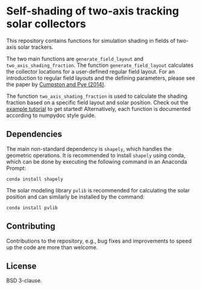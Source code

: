 # Self-shading of two-axis tracking solar collectors
This repository contains functions for simulation shading in fields of two-axis solar trackers.

The two main functions are `generate_field_layout` and `two_axis_shading_fraction`. The function `generate_field_layout` calculates the collector locations for a user-defined regular field layout. For an introduction to regular field layouts and the defining parameters, please see the paper by [Cumpston and Pye (2014)](https://doi.org/10.1016/j.solener.2014.06.012).

The function `two_axis_shading_fraction` is used to calculate the shading fraction based on a specific field layout and solar position. Check out the [example tutorial](https://github.com/AdamRJensen/two_axis_tracker_shading/blob/main/notebooks/Example%20time%20series%20generation.ipynb) to get started! Alternatively, each function is documented according to numpydoc style guide.


## Dependencies
The main non-standard dependency is `shapely`, which handles the geometric operations. It is recommended to install `shapely` using conda, which can be done by executing the following command in an Anaconda Prompt:

    conda install shapely

The solar modeling library `pvlib` is recommended for calculating the solar position and can similarly be installed by the command:

    conda install pvlib

## Contributing
Contributions to the repository, e.g., bug fixes and improvements to speed up the code are more than welcome.


## License
BSD 3-clause.
